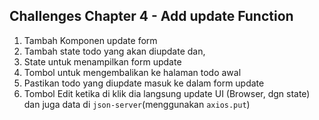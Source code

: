 ## Challenges Chapter 4 - Add update Function
1. Tambah Komponen update form
2. Tambah state todo yang akan diupdate dan, 
3. State untuk menampilkan form update
4. Tombol untuk mengembalikan ke halaman todo awal
5. Pastikan todo yang diupdate masuk ke dalam form update
6. Tombol Edit ketika di klik dia langsung update UI (Browser, dgn state) dan juga data di `json-server`(menggunakan `axios.put`)
